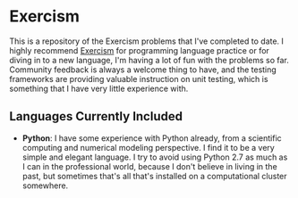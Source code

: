 # Exercism

This is a repository of the Exercism problems that I've completed to date. I highly recommend [Exercism](http://exercism.io/) for programming language practice or for diving in to a new language, I'm having a lot of fun with the problems so far. Community feedback is always a welcome thing to have, and the testing frameworks are providing valuable instruction on unit testing, which is something that I have very little experience with.

## Languages Currently Included

- __Python__: I have some experience with Python already, from a scientific computing and numerical modeling perspective. I find it to be a very simple and elegant language. I try to avoid using Python 2.7 as much as I can in the professional world, because I don't believe in living in the past, but sometimes that's all that's installed on a computational cluster somewhere.
